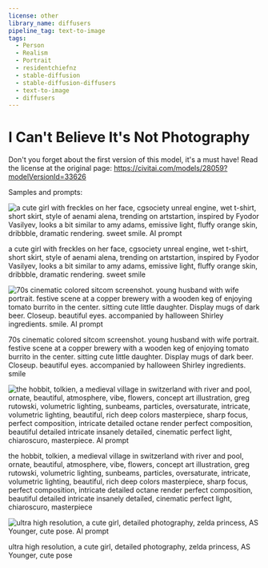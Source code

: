 ```yaml
---
license: other
library_name: diffusers
pipeline_tag: text-to-image
tags:
  - Person
  - Realism
  - Portrait
  - residentchiefnz
  - stable-diffusion
  - stable-diffusion-diffusers
  - text-to-image
  - diffusers
---
```


# I Can't Believe It's Not Photography

Don't you forget about the first version of this model, it's a must have! Read the license at the original page: https://civitai.com/models/28059?modelVersionId=33626

Samples and prompts:

![a cute girl with freckles on her face, cgsociety unreal engine, wet t-shirt, short skirt, style of aenami alena, trending on artstartion, inspired by Fyodor Vasilyev, looks a bit similar to amy adams, emissive light, fluffy orange skin, dribbble, dramatic rendering. sweet smile. AI prompt](https://cdn-uploads.huggingface.co/production/uploads/63239b8370edc53f51cd5d42/GJgPvOBIIRDuOzm9Tj44X.png)

a cute girl with freckles on her face, cgsociety unreal engine, wet t-shirt, short skirt, style of aenami alena, trending on artstartion, inspired by Fyodor Vasilyev, looks a bit similar to amy adams, emissive light, fluffy orange skin, dribbble, dramatic rendering. sweet smile

![70s cinematic colored sitcom screenshot. young husband with wife portrait. festive scene at a copper brewery with a wooden keg of enjoying tomato burrito in the center. sitting cute little daughter. Display mugs of dark beer. Closeup. beautiful eyes. accompanied by halloween Shirley ingredients. smile. AI prompt](https://cdn-uploads.huggingface.co/production/uploads/63239b8370edc53f51cd5d42/Z_KBSqdxrWIXBKGlTcmaZ.png)

70s cinematic colored sitcom screenshot. young husband with wife portrait. festive scene at a copper brewery with a wooden keg of enjoying tomato burrito in the center. sitting cute little daughter. Display mugs of dark beer. Closeup. beautiful eyes. accompanied by halloween Shirley ingredients. smile

![the hobbit, tolkien, a medieval village in switzerland with river and pool, ornate, beautiful, atmosphere, vibe, flowers, concept art illustration, greg rutowski, volumetric lighting, sunbeams, particles, oversaturate, intricate, volumetric lighting, beautiful, rich deep colors masterpiece, sharp focus, perfect composition, intricate detailed octane render perfect composition, beautiful detailed intricate insanely detailed, cinematic perfect light, chiaroscuro, masterpiece. AI prompt](https://cdn-uploads.huggingface.co/production/uploads/63239b8370edc53f51cd5d42/4_4Oe5CT3pDX8GDHgePLp.png)

the hobbit, tolkien, a medieval village in switzerland with river and pool, ornate, beautiful, atmosphere, vibe, flowers, concept art illustration, greg rutowski, volumetric lighting, sunbeams, particles, oversaturate, intricate, volumetric lighting, beautiful, rich deep colors masterpiece, sharp focus, perfect composition, intricate detailed octane render perfect composition, beautiful detailed intricate insanely detailed, cinematic perfect light, chiaroscuro, masterpiece

![ultra high resolution, a cute girl, detailed photography, zelda princess, AS Younger, cute pose. AI prompt](https://cdn-uploads.huggingface.co/production/uploads/63239b8370edc53f51cd5d42/OtwgW-mV6p5ON-wOFwd1O.png)

ultra high resolution, a cute girl, detailed photography, zelda princess, AS Younger, cute pose